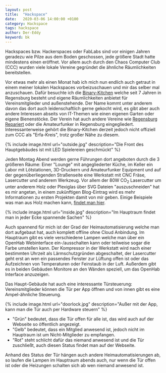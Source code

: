 ```yaml
---
layout: post
title:  "Hackspace"
date:   2020-03-06 14:00:00 +0100
category: Hackspace
tags: hackspace
author: Der-Eddy
keyword: bk
---
```


Hackspaces bzw. Hackerspaces oder FabLabs sind vor einigen Jahren geradezu wie Pilze aus dem Boden geschossen, jede größere Stadt hatte mindestens einen eröffnet. Vor allem auch durch den Chaos Computer Club (CCC) wurden viele lokale Vereine gegründet die ähnliche Räumlichkeiten bereitstellen.

Vor etwas mehr als einen Monat hab ich mich nun endlich auch getraut in einem meiner lokalen Hackspaces vorbeizuschauen und mir das selber mal anzuschauen. Dafür besuchte ich die <a href="https://www.binary-kitchen.de/wiki/doku.php">Binary-Kitchen</a> welche seit 7 Jahren in Regensburg besteht und eigene Räumlichkeiten anbietet für Vereinsmitglieder und außenstehende. Der Name kommt unter anderem davon das dort auch leidenschaftlich gerne gekocht wird, es gibt aber auch andere Interessen abseits von IT-Themen wie einen eigenen Garten oder eigene Bienenstöcke. Der Verein hat auch andere Vereine wie <a href="https://www.regensburg-repariert.de/">Regensburg Repariert</a> oder die Amateurfunker in Regensburg eingegliedert. Interessanterweise gehört die Binary-Kitchen derzeit jedoch nicht offiziell zum CCC als "Erfa-Kreis", trotz großer Nähe zu diesem.

{% include image.html url="outside.jpg" description="Die Front des Hauptgebäudes ist mit LED Spielereien geschmückt" %}

Jeden Montag Abend werden gerne Führungen dort angeboten durch die 3 größeren Räume: Einer "Lounge" mit angegliederter Küche, im Keller ein Labor mit Lötstationen, 3D-Druckern und Amateurfunker Equipment und auf der gegenüberliegenden Straßenseite eine Werkstatt mit CNC Fräse, Lasercutter und anderem Werkzeug. Vor allem der 80W CO<sub>2</sub> Lasercutter um unter anderem Holz oder Plexiglas über SVG Dateien "auszuschneiden" hat es mir angetan, in einem zukünftigen Blog-Eintrag wird es mehr Informationen zu ersten Projekten damit von mir geben. Einige Beispiele was man aus Holz machen kann, <a href="https://florianfesti.github.io/boxes/html/generators.html">findet man hier</a>.

{% include image.html url="inside.jpg" description="Im Hauptraum findet man in jeder Ecke spannende Sachen" %}

Auch spannend für mich ist der Grad der Heimautomatisierung welche man dort aufgebaut hat, auch komplett offline ohne Cloud Anbindung. Im Hauptraum gibt es viele verschiedene Lampen welche man über ein OpenHab Webinterface ein-/ausschalten kann oder teilweise sogar die Farbe umstellen kann. Der Kompressor in der Werkstatt wird nach einer bestimmten Uhrzeit als Lärmschutzgründen abgeschaltet, der Lasercutter geht erst an wen ein passendes Fenster zur Lüftung offen ist oder das Aufzeichnen von Temperaturen oder Feinstaub in der Luft. Außerdem gibt es in beiden Gebäuden Monitore an den Wänden speziell, um das OpenHab Interface anzuzeigen.

Das Haupt-Gebäude hat auch eine interessante Türsteuerung: Vereinsmitglieder können die Tür per App öffnen und von innen gibt es eine Ampel-ähnliche Steuerung. 

{% include image.html url="doorlock.jpg" description="Außer mit der App, kann man die Tür auch per Hardware steuern" %}

- "Grün" bedeutet, dass die Tür offen für alle ist, das wird auch auf der Webseite so öffentlich angezeigt. 
- "Gelb" bedeutet, dass ein Mitglied anwesend ist, jedoch nicht im Hauptraum ist um Nicht-Mitglieder zu empfangen. 
- "Rot" steht schlicht dafür das niemand anwesend ist und die Tür zuschließt, auch diesen Status findet man auf der Webseite.

Anhand des Status der Tür hängen auch andere Heimautomatisierungen ab, so laufen die Lampen im Hauptraum abends auch, nur wenn die Tür offen ist oder die Heizungen schalten sich ab wen niemand anwesend ist.